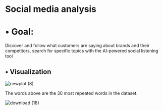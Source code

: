 
# Social media analysis

# • Goal:

Discover and follow what customers are saying about brands and their competitors, search for specific topics with the AI-powered social listening tool
## •	Visualization


![newplot (8)](https://user-images.githubusercontent.com/74211933/147696231-ebeae4fd-9a0f-4608-9ed4-370fb00c4d95.png)


  The words above are the 30 most repeated words in the dataset.
  
![download (18)](https://user-images.githubusercontent.com/74211933/147696157-85cdef63-5906-4f08-be32-ef88e10e0e62.png)
